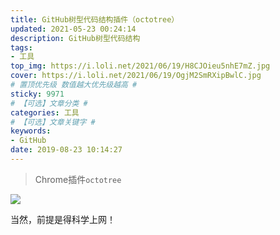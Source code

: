 ```yaml
---
title: GitHub树型代码结构插件（octotree）
updated: 2021-05-23 00:24:14
description: GitHub树型代码结构
tags:
- 工具
top_img: https://i.loli.net/2021/06/19/H8CJOieu5nhE7mZ.jpg
cover: https://i.loli.net/2021/06/19/OgjM2SmRXipBwlC.jpg
# 置顶优先级 数值越大优先级越高 #
sticky: 9971
# 【可选】文章分类 #
categories: 工具
# 【可选】文章关键字 #
keywords:
- GitHub
date: 2019-08-23 10:14:27
---
```


> Chrome插件`octotree`

![](https://i.loli.net/2021/05/23/8UbBmFCDsl6MuH7.png)

当然，前提是得科学上网！